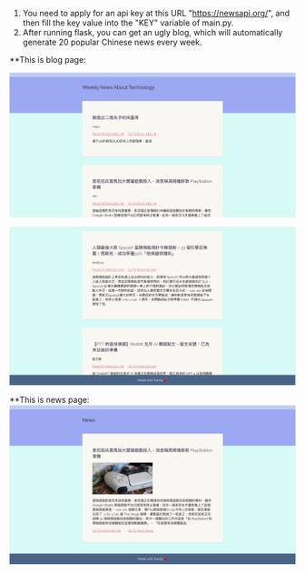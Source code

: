 1. You need to apply for an api key at this URL "https://newsapi.org/", 
and then fill the key value into the "KEY" variable of main.py. 
2. After running flask, you can get an ugly blog, which will automatically 
generate 20 popular Chinese news every week.

**This is blog page:

![image](https://github.com/jazminkk/Python_Practice/blob/bc12f15371191f5031037cbe31b211090bf3883a/BlogTemplating/example/main_page1.png)

![image](https://github.com/jazminkk/Python_Practice/blob/dc37ec01fa912b92b73ecf0b83dca067764b35a0/BlogTemplating/example/main_page2.png)

**This is news page:
![image](https://github.com/jazminkk/Python_Practice/blob/dc37ec01fa912b92b73ecf0b83dca067764b35a0/BlogTemplating/example/new_page.png)
